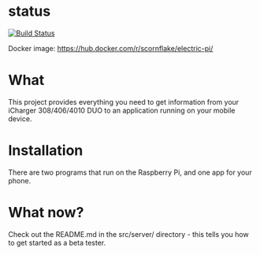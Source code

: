 # status
[![Build Status](https://travis-ci.org/johncclayton/electric.svg?branch=master)](https://travis-ci.org/johncclayton/electric)

Docker image: https://hub.docker.com/r/scornflake/electric-pi/

# What
This project provides everything you need to get information from your iCharger 308/406/4010 DUO to an application
running on your mobile device.  

# Installation
There are two programs that run on the Raspberry Pi, and one app for your phone.

# What now?

Check out the README.md in the src/server/ directory - this tells you how to get started as a beta tester.